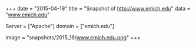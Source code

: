 
+++
date = "2015-04-19"
title = "Snapshot of http://www.emich.edu"
data = "www.emich.edu"

Server = ["Apache"]
domain = ["emich.edu"]

  image = "snapshots/2015_16/www.emich.edu.png"
+++
#

